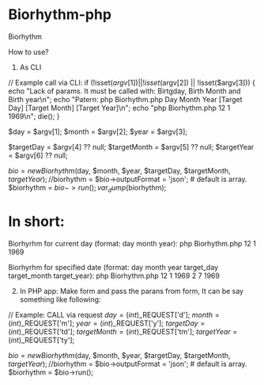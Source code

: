 # Biorhythm-php
Biorhythm

How to use?

1. As CLI

// Example call via CLI: 
if (!isset($argv[1]) || !isset($argv[2]) || !isset($argv[3])) {
    echo "Lack of params. It must be called with: Birtgday, Birth Month and Birth year\n";
    echo "Patern: php Biorhythm.php Day Month Year [Target Day] [Target Month] [Target Year]\n";
    echo "php Biorhythm.php 12 1 1969\n";
    die();
}

$day = $argv[1];
$month = $argv[2];
$year = $argv[3];

$targetDay = $argv[4] ?? null;
$targetMonth = $argv[5] ?? null;
$targetYear = $argv[6] ?? null;


$bio = new Biorhythm($day, $month, $year, $targetDay, $targetMonth, $targetYear);
//$biorhythm = $bio->outputFormat = 'json'; # default is array.
$biorhythm = $bio->run();
var_dump($biorhythm);

In short:
=========
Biorhyrhm for current day (format: day month year):
php Biorhythm.php 12 1 1969 


Biorhyrhm for specified date (format: day month year target_day target_month target_year):
php Biorhythm.php 12 1 1969 2 7 1969


2. In PHP app:
Make form and pass the parans from form, It can be say something like following:

// Example: CALL via request
$day = (int)$_REQUEST['d'];
$month = (int)$_REQUEST['m'];
$year = (int)$_REQUEST['y'];
$targetDay = (int)$_REQUEST['td'];
$targetMonth = (int)$_REQUEST['tm'];
$targetYear = (int)$_REQUEST['ty'];


$bio = new Biorhythm($day, $month, $year, $targetDay, $targetMonth, $targetYear);
//$biorhythm = $bio->outputFormat = 'json'; # default is array.
$biorhythm = $bio->run();
